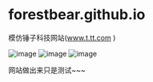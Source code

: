 ﻿# forestbear.github.io
模仿锤子科技网站(www.t.tt.com )



![image](https://github.com/forestbear/testwebt.tt/raw/master/Screenshots/pic1.png)
![image](https://github.com/forestbear/testwebt.tt/raw/master/Screenshots/pic2.png)
![image](https://github.com/forestbear/testwebt.tt/raw/master/Screenshots/pic3.png)


网站做出来只是测试~~~